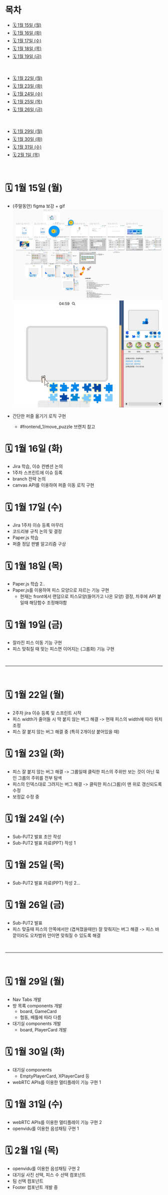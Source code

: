 # 목차

- [🗓️ 1월 15일 (월)](#%EF%B8%8F-1월-15일-월)
- [🗓️ 1월 16일 (화)](#%EF%B8%8F-1월-16일-화)
- [🗓️ 1월 17일 (수)](#%EF%B8%8F-1월-17일-수)
- [🗓️ 1월 18일 (목)](#%EF%B8%8F-1월-18일-목)
- [🗓️ 1월 19일 (금)](#%EF%B8%8F-1월-19일-금)
<br />

- [🗓️ 1월 22일 (월)](#%EF%B8%8F-1월-22일-월)
- [🗓️ 1월 23일 (화)](#%EF%B8%8F-1월-23일-화)
- [🗓️ 1월 24일 (수)](#%EF%B8%8F-1월-24일-수)
- [🗓️ 1월 25일 (목)](#%EF%B8%8F-1월-25일-목)
- [🗓️ 1월 26일 (금)](#%EF%B8%8F-1월-26일-금)
<br />

- [🗓️ 1월 29일 (월)](#%EF%B8%8F-1월-29일-월)
- [🗓️ 1월 30일 (화)](#%EF%B8%8F-1월-30일-화)
- [🗓️ 1월 31일 (수)](#%EF%B8%8F-1월-31일-수)
- [🗓️ 2월 1일 (목)](#%EF%B8%8F-2월-1일-목)
<br />

# 🗓️ 1월 15일 (월)

- (주말동안) figma 보강 + gif
  <img src="./img/240115_1.PNG" />
  <img src="./img/240115_2.gif" />

- 간단한 퍼즐 옮기기 로직 구현
  - #frontend_1/move_puzzle 브랜치 참고

# 🗓️ 1월 16일 (화)

- Jira 학습, 이슈 컨벤션 논의
- 1주차 스프린트에 이슈 등록
- branch 전략 논의
- canvas API를 이용하여 퍼즐 이동 로직 구현

# 🗓️ 1월 17일 (수)

- Jira 1주차 이슈 등록 마무리
- 코드리뷰 규칙 논의 및 결정
- Paper.js 학습
- 퍼즐 정답 판별 알고리즘 구상

# 🗓️ 1월 18일 (목)

- Paper.js 학습 2..
- Paper.js를 이용하여 피스 모양으로 자르는 기능 구현
  - 현재는 front에서 랜덤으로 피스모양(들어가고 나온 모양) 결정, 차후에 API 붙일때 해당함수 조정해야함

# 🗓️ 1월 19일 (금)

- 잘라진 피스 이동 기능 구현
- 피스 맞춰질 때 맞는 피스면 이어지는 (그룹화) 기능 구현
<br />
<hr />
<br />

# 🗓️ 1월 22일 (월)

- 2주차 jira 이슈 등록 및 스프린트 시작
- 피스 width가 줄어들 시 딱 붙지 않는 버그 해결
  -> 현재 피스의 width에 따라 위치 조정
- 피스 잘 붙지 않는 버그 해결 중 (특히 2개이상 붙어있을 때)

# 🗓️ 1월 23일 (화)

- 피스 잘 붙지 않는 버그 해결
  -> 그룹일때 클릭한 피스의 주위만 보는 것이 아닌 묶인 그룹의 주위를 전부 탐색
- 피스의 인덱스대로 그려지는 버그 해결
  -> 클릭한 피스(그룹)이 맨 위로 갱신되도록 수정 
- 보정값 수정 중

# 🗓️ 1월 24일 (수)

- Sub-PJT2 발표 초안 작성
- Sub-PJT2 발표 자료(PPT) 작성 1

# 🗓️ 1월 25일 (목)

- Sub-PJT2 발표 자료(PPT) 작성 2...

# 🗓️ 1월 26일 (금)

- Sub-PJT2 발표
- 피스 맞출때 피스의 안쪽에서만 (겹쳐졌을때만) 잘 맞춰지는 버그 해결
  -> 피스 바깥이라도 오차범위 안이면 맞춰질 수 있도록 해결

<br />
<hr />
<br />

# 🗓️ 1월 29일 (월)

- Nav Tabs 개발
- 방 목록 components 개발
  - board, GameCard
  - 협동, 배틀에 따라 다름
- 대기실 components 개발
  - board, PlayerCard 개발

# 🗓️ 1월 30일 (화)

- 대기실 components
  - EmptyPlayerCard, XPlayerCard 등
- webRTC APIs를 이용한 멀티플레이 기능 구현 1

# 🗓️ 1월 31일 (수)

- webRTC APIs를 이용한 멀티플레이 기능 구현 2
- openvidu를 이용한 음성채팅 구현 1

# 🗓️ 2월 1일 (목)

- openvidu를 이용한 음성채팅 구현 2
- 대기실 사진 선택, 피스 수 선택 컴포넌트
- 팀 선택 컴포넌트
- Footer 컴포넌트 개발 중
